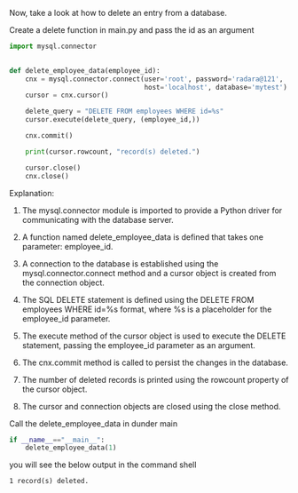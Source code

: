 
Now, take a look at how to delete an entry from a database.

Create a delete function in main.py and pass the id as an argument

```python
import mysql.connector

    
def delete_employee_data(employee_id):
    cnx = mysql.connector.connect(user='root', password='radara@121',
                                  host='localhost', database='mytest')
    cursor = cnx.cursor()

    delete_query = "DELETE FROM employees WHERE id=%s"
    cursor.execute(delete_query, (employee_id,))

    cnx.commit()

    print(cursor.rowcount, "record(s) deleted.")

    cursor.close()
    cnx.close()
```

Explanation:

1. The mysql.connector module is imported to provide a Python driver for communicating with the database server.

2. A function named delete_employee_data is defined that takes one parameter: employee_id.

3. A connection to the database is established using the mysql.connector.connect method and a cursor object is created from the connection object.

4. The SQL DELETE statement is defined using the DELETE FROM employees WHERE id=%s format, where %s is a placeholder for the employee_id parameter.

5. The execute method of the cursor object is used to execute the DELETE statement, passing the employee_id parameter as an argument.

6. The cnx.commit method is called to persist the changes in the database.

7. The number of deleted records is printed using the rowcount property of the cursor object.

8. The cursor and connection objects are closed using the close method.

Call the delete_employee_data in dunder main 

```python
if __name__=="__main__":
    delete_employee_data(1)
```

you will see the below output in the command shell

```shell
1 record(s) deleted.
```
